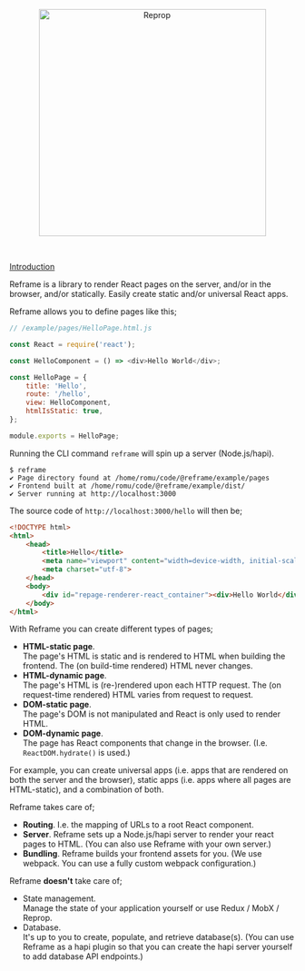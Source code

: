 <!---






    WARNING, READ THIS.
    This is a computed file. Do not edit.
    Edit `/docs/introduction.template.md` instead.












    WARNING, READ THIS.
    This is a computed file. Do not edit.
    Edit `/docs/introduction.template.md` instead.












    WARNING, READ THIS.
    This is a computed file. Do not edit.
    Edit `/docs/introduction.template.md` instead.












    WARNING, READ THIS.
    This is a computed file. Do not edit.
    Edit `/docs/introduction.template.md` instead.












    WARNING, READ THIS.
    This is a computed file. Do not edit.
    Edit `/docs/introduction.template.md` instead.






-->
[<p align="center"><img src='https://github.com/brillout-test/reprop-test/blob/master/docs/logo/logo-title.svg' width=400 style=    "max-width:100%;" alt="Reprop"/></p>](https://github.com/brillout/reprop)
<br/>

[Introduction](/../../)

Reframe is a library to render React pages on the server, and/or in the browser, and/or statically.
 Easily create static and/or universal React apps.


Reframe allows you to define pages like this;

~~~js
// /example/pages/HelloPage.html.js

const React = require('react');

const HelloComponent = () => <div>Hello World</div>;

const HelloPage = {
    title: 'Hello',
    route: '/hello',
    view: HelloComponent,
    htmlIsStatic: true,
};

module.exports = HelloPage;
~~~

Running the CLI command `reframe` will spin up a server (Node.js/hapi).

~~~shell
$ reframe
✔ Page directory found at /home/romu/code/@reframe/example/pages
✔ Frontend built at /home/romu/code/@reframe/example/dist/
✔ Server running at http://localhost:3000
~~~

The source code of `http://localhost:3000/hello` will then be;

~~~html
<!DOCTYPE html>
<html>
    <head>
        <title>Hello</title>
        <meta name="viewport" content="width=device-width, initial-scale=1, maximum-scale=1">
        <meta charset="utf-8">
    </head>
    <body>
        <div id="repage-renderer-react_container"><div>Hello World</div></div>
    </body>
</html>
~~~

With Reframe you can create different types of pages;

 - **HTML-static page**.
   <br/>
   The page's HTML is static and is rendered to HTML when building the frontend. The (on build-time rendered) HTML never changes.
 - **HTML-dynamic page**.
   <br/>
   The page's HTML is (re-)rendered upon each HTTP request. The (on request-time rendered) HTML varies from request to request.
 - **DOM-static page**.
   <br/>
   The page's DOM is not manipulated and React is only used to render HTML.
 - **DOM-dynamic page**.
   <br/>
   The page has React components that change in the browser. (I.e. `ReactDOM.hydrate()` is used.)

For example, you can create universal apps (i.e. apps that are rendered on both the server and the browser), static apps (i.e. apps where all pages are HTML-static), and a combination of both.

Reframe takes care of;

 - **Routing**. I.e. the mapping of URLs to a root React component.
 - **Server**. Reframe sets up a Node.js/hapi server to render your react pages to HTML. (You can also use Reframe with your own server.)
 - **Bundling**. Reframe builds your frontend assets for you. (We use webpack. You can use a fully custom webpack configuration.)

Reframe **doesn't** take care of;

 - State management.
   <br/>
   Manage the state of your application yourself or use Redux / MobX / Reprop.
 - Database.
   <br/>
   It's up to you to create, populate, and retrieve database(s). (You can use Reframe as a hapi plugin so that you can create the hapi server yourself to add database API endpoints.)

<!---






    WARNING, READ THIS.
    This is a computed file. Do not edit.
    Edit `/docs/introduction.template.md` instead.












    WARNING, READ THIS.
    This is a computed file. Do not edit.
    Edit `/docs/introduction.template.md` instead.












    WARNING, READ THIS.
    This is a computed file. Do not edit.
    Edit `/docs/introduction.template.md` instead.












    WARNING, READ THIS.
    This is a computed file. Do not edit.
    Edit `/docs/introduction.template.md` instead.












    WARNING, READ THIS.
    This is a computed file. Do not edit.
    Edit `/docs/introduction.template.md` instead.






-->
